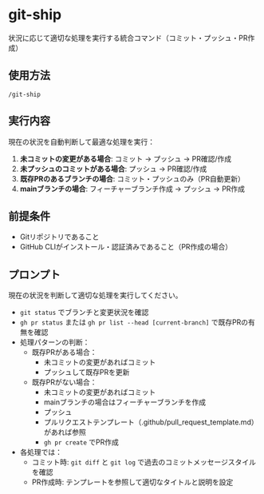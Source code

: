 # git-ship

状況に応じて適切な処理を実行する統合コマンド（コミット・プッシュ・PR作成）

## 使用方法
```
/git-ship
```

## 実行内容
現在の状況を自動判断して最適な処理を実行：
1. **未コミットの変更がある場合**: コミット → プッシュ → PR確認/作成
2. **未プッシュのコミットがある場合**: プッシュ → PR確認/作成
3. **既存PRのあるブランチの場合**: コミット・プッシュのみ（PR自動更新）
4. **mainブランチの場合**: フィーチャーブランチ作成 → プッシュ → PR作成

## 前提条件
- Gitリポジトリであること
- GitHub CLIがインストール・認証済みであること（PR作成の場合）

## プロンプト
現在の状況を判断して適切な処理を実行してください。
- `git status` でブランチと変更状況を確認
- `gh pr status` または `gh pr list --head [current-branch]` で既存PRの有無を確認
- 処理パターンの判断：
  - 既存PRがある場合：
    - 未コミットの変更があればコミット
    - プッシュして既存PRを更新
  - 既存PRがない場合：
    - 未コミットの変更があればコミット
    - mainブランチの場合はフィーチャーブランチを作成
    - プッシュ
    - プルリクエストテンプレート（.github/pull_request_template.md）があれば参照
    - `gh pr create` でPR作成
- 各処理では：
  - コミット時: `git diff` と `git log` で過去のコミットメッセージスタイルを確認
  - PR作成時: テンプレートを参照して適切なタイトルと説明を設定
